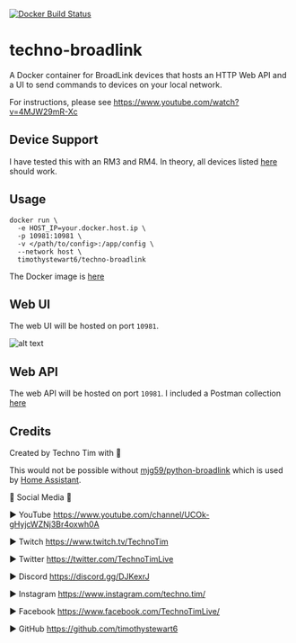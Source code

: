 [![Docker Build Status](https://img.shields.io/docker/pulls/timothystewart6/techno-broadlink.svg)](https://hub.docker.com/r/timothystewart6/techno-broadlink/)

# techno-broadlink

A Docker container for BroadLink devices that hosts an HTTP Web API and a UI to send commands to devices on your local network.

For instructions, please see https://www.youtube.com/watch?v=4MJW29mR-Xc

## Device Support

I have tested this with an RM3 and RM4.  In theory, all devices listed [here](https://github.com/mjg59/python-broadlink/blob/master/broadlink/__init__.py) should work.

## Usage

```
docker run \
  -e HOST_IP=your.docker.host.ip \
  -p 10981:10981 \
  -v </path/to/config>:/app/config \
  --network host \
  timothystewart6/techno-broadlink
```

The Docker image is [here](https://hub.docker.com/repository/docker/timothystewart6/techno-broadlink)

## Web UI

The web UI will be hosted on port `10981`.

![alt text](https://github.com/techno-tim/techno-broadlink/blob/master/techno-broadlink.jpg?raw=true)

## Web API

The web API will be hosted on port `10981`.  I included a Postman collection [here](https://github.com/techno-tim/techno-broadlink/tree/master/postman)



## Credits
Created by Techno Tim with 💛

This would not be possible without [mjg59/python-broadlink](https://github.com/mjg59/python-broadlink) which is used by [Home Assistant](https://www.home-assistant.io/).

🔔 Social Media 🔔

► YouTube https://www.youtube.com/channel/UCOk-gHyjcWZNj3Br4oxwh0A

► Twitch https://www.twitch.tv/TechnoTim

► Twitter  https://twitter.com/TechnoTimLive

► Discord https://discord.gg/DJKexrJ

► Instagram https://www.instagram.com/techno.tim/

► Facebook https://www.facebook.com/TechnoTimLive/

► GitHub https://github.com/timothystewart6


